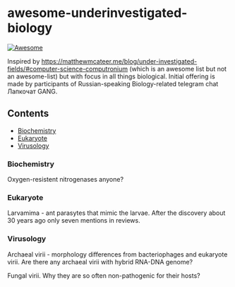 # awesome-underinvestigated-biology

[![Awesome](https://awesome.re/badge.svg)](https://awesome.re)

Inspired by https://matthewmcateer.me/blog/under-investigated-fields/#computer-science-computronium (which is an awesome list but not an awesome-list) but with focus in all things biological. Initial offering is made by participants of Russian-speaking Biology-related telegram chat Лапкочат GANG.

## Contents

- [Biochemistry](#biochemistry)
- [Eukaryote](#eukaryote)
- [Virusology](#virusology)

### Biochemistry

Oxygen-resistent nitrogenases anyone?

### Eukaryote

Larvamima - ant parasytes that mimic the larvae. After the discovery about 30 years ago only seven mentions in reviews.

### Virusology

Archaeal virii - morphology differences from bacteriophages and eukaryote virii. Are there any archaeal virii with hybrid RNA-DNA genome?  

Fungal virii. Why they are so often non-pathogenic for their hosts?   
